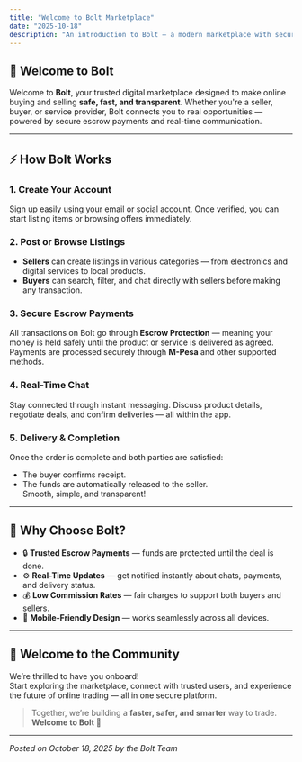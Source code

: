 ```yaml
---
title: "Welcome to Bolt Marketplace"
date: "2025-10-18"
description: "An introduction to Bolt — a modern marketplace with secure escrow payments, real-time chat, and M-Pesa integration."
---
```


## 👋 Welcome to Bolt

Welcome to **Bolt**, your trusted digital marketplace designed to make online buying and selling **safe, fast, and transparent**. Whether you're a seller, buyer, or service provider, Bolt connects you to real opportunities — powered by secure escrow payments and real-time communication.

---

## ⚡ How Bolt Works

### 1. Create Your Account
Sign up easily using your email or social account. Once verified, you can start listing items or browsing offers immediately.

### 2. Post or Browse Listings
- **Sellers** can create listings in various categories — from electronics and digital services to local products.  
- **Buyers** can search, filter, and chat directly with sellers before making any transaction.

### 3. Secure Escrow Payments
All transactions on Bolt go through **Escrow Protection** — meaning your money is held safely until the product or service is delivered as agreed.  
Payments are processed securely through **M-Pesa** and other supported methods.

### 4. Real-Time Chat
Stay connected through instant messaging. Discuss product details, negotiate deals, and confirm deliveries — all within the app.

### 5. Delivery & Completion
Once the order is complete and both parties are satisfied:
- The buyer confirms receipt.
- The funds are automatically released to the seller.  
Smooth, simple, and transparent!

---

## 💬 Why Choose Bolt?

- 🔒 **Trusted Escrow Payments** — funds are protected until the deal is done.  
- ⚙️ **Real-Time Updates** — get notified instantly about chats, payments, and delivery status.  
- 💰 **Low Commission Rates** — fair charges to support both buyers and sellers.  
- 📱 **Mobile-Friendly Design** — works seamlessly across all devices.  

---

## 🙌 Welcome to the Community

We’re thrilled to have you onboard!  
Start exploring the marketplace, connect with trusted users, and experience the future of online trading — all in one secure platform.

> Together, we’re building a **faster, safer, and smarter** way to trade.  
> **Welcome to Bolt 🚀**

---

*Posted on October 18, 2025 by the Bolt Team*
